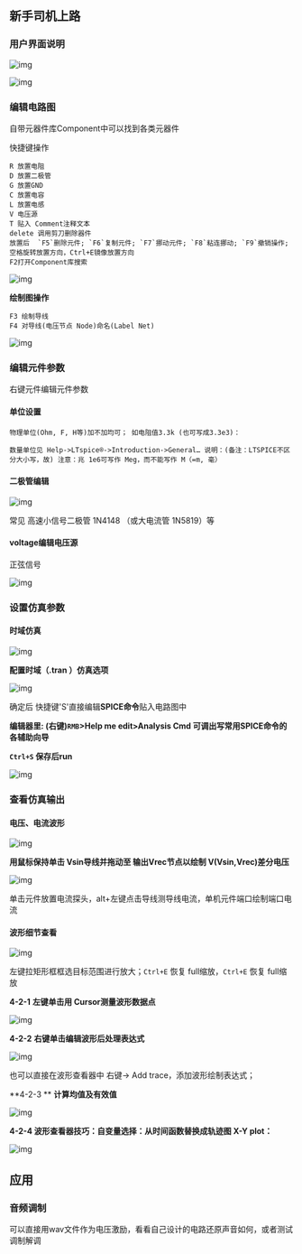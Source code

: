 ## 新手司机上路

### 用户界面说明

![img](LTspice.assets/v2-d4fc6486f36d857fab7d60c191b2e988_r.jpg)

![img](LTspice.assets/v2-4e0b5f8b48fc6d3cc7fcd1fc96d6bcbb_r.jpg)

### 编辑电路图

自带元器件库Component中可以找到各类元器件

快捷键操作

```
R 放置电阻
D 放置二极管
G 放置GND
C 放置电容
L 放置电感
V 电压源
T 贴入 Comment注释文本
delete 调用剪刀删除器件
放置后  `F5`删除元件; `F6`复制元件; `F7`挪动元件; `F8`粘连挪动; `F9`撤销操作;空格旋转放置方向，Ctrl+E镜像放置方向
F2打开Component库搜索
```

![img](LTspice.assets/v2-2f569bc99e1e35f9c19354d7ec6e2cd5_r.jpg)

**绘制图操作**

```
F3 绘制导线
F4 对导线(电压节点 Node)命名(Label Net)
```

![img](LTspice.assets/v2-f98c1bb9d74f1f7048bf26e84983a342_r.jpg)

### 编辑元件参数

右键元件编辑元件参数

#### 单位设置

```
物理单位(Ohm, F, H等)加不加均可； 如电阻值3.3k (也可写成3.3e3)：

数量单位见 Help->LTspice®->Introduction->General… 说明：(备注：LTSPICE不区分大小写，故) 注意：兆 1e6可写作 Meg，而不能写作 M（=m, 毫）
```

#### 二极管编辑

![img](LTspice.assets/v2-a0da26ff429e8baf8ce9a1fb1b3389aa_1440w.png)

常见 高速小信号二极管 1N4148 （或大电流管 1N5819）等

#### voltage编辑电压源

正弦信号

![img](LTspice.assets/v2-8d71fb3355b3386107b862e02c11bfd2_r.jpg)

### 设置仿真参数

#### 时域仿真

![img](LTspice.assets/v2-76c47d82e1fff19880a332c10b5ab1af_1440w.png)

**配置时域（.tran ）仿真选项**

![img](LTspice.assets/v2-4f0ab9770d68e3afb38de16f998116fa_1440w.png)

确定后 快捷键'S'直接编辑**SPICE命令**贴入电路图中

**编辑器里: (右键)`RMB`>Help me edit>Analysis Cmd 可调出写常用SPICE命令的各辅助向导**

**`Ctrl+S` 保存后run**

![img](LTspice.assets/v2-91a9e114c38f11d9ec4da04081833763_1440w.png)

### 查看仿真输出

#### 电压、电流波形

![img](LTspice.assets/v2-7c441a6effd86debd0f18c6769046e8b_1440w.webp)

**用鼠标保持单击 Vsin导线并拖动至 输出Vrec节点以绘制 V(Vsin,Vrec)差分电压**

![img](LTspice.assets/v2-774394a54d6a703e20adb8d669618ea2_1440w.png)

单击元件放置电流探头，alt+左键点击导线测导线电流，单机元件端口绘制端口电流



#### 波形细节查看

![img](LTspice.assets/v2-8830958e8657ace854e2a7ac62ad8151_1440w.png)

左键拉矩形框框选目标范围进行放大；`Ctrl+E` 恢复 full缩放，`Ctrl+E` 恢复 full缩放

**4-2-1** **左键单击用 Cursor测量波形数据点**

![img](LTspice.assets/v2-dbd63b5e92d50700aa7b7f6936e66c60_1440w.png)

**4-2-2** **右键单击编辑波形后处理表达式**

![img](LTspice.assets/v2-c23dc7cb0a92ead1e45dfe10088a52a5_1440w.png)

也可以直接在波形查看器中 右键-> Add trace，添加波形绘制表达式；

**4-2-3 ** **计算均值及有效值**

![img](LTspice.assets/v2-bdd7c3e99e7b668c0ded8729c5b1857d_1440w.png)

**4-2-4 波形查看器技巧：自变量选择：从时间函数替换成轨迹图 X-Y plot：**

![img](LTspice.assets/v2-b600a3433a60c31fc842a7071f1b5fce_1440w.png)





## 应用

### 音频调制

可以直接用wav文件作为电压激励，看看自己设计的电路还原声音如何，或者测试调制解调